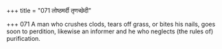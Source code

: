+++
title = "071 लोष्ठमर्दी तृणच्छेदी"

+++
071	A man who crushes clods, tears off grass, or bites his nails, goes soon to perdition, likewise an informer and he who neglects (the rules of) purification.